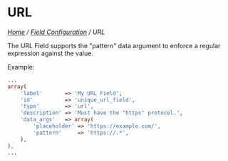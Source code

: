 # URL

*[Home](../../README.md) / [Field Configuration](../field-configuration.md) / URL*

The URL Field supports the "pattern" data argument to enforce a regular expression against the value.

Example:

```php
...
array(
	'label'       => 'My URL Field',
	'id'          => 'unique_url_field',
	'type'        => 'url',
	'description' => 'Must have the "https" protocol.',
	'data_args'   => array(
		'placeholder' => 'https://example.com/',
		'pattern'     => 'https://.*',
	),
),
...
```
